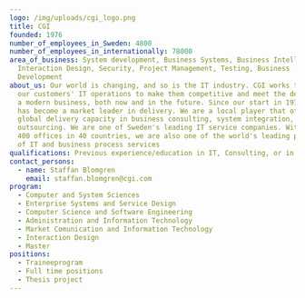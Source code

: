 ```yaml
---
logo: /img/uploads/cgi_logo.png
title: CGI
founded: 1976
number_of_employees_in_Sweden: 4800
number_of_employees_in_internationally: 78000
area_of_business: System development, Business Systems, Business Intelligence,
  Interaction Design, Security, Project Management, Testing, Business
  Development
about_us: Our world is changing, and so is the IT industry. CGI works to improve
  our customers' IT operations to make them competitive and meet the demands of
  a modern business, both now and in the future. Since our start in 1976, CGI
  has become a market leader in delivery. We are a local player that offers
  global delivery capacity in business consulting, system integration, and
  outsourcing. We are one of Sweden's leading IT service companies. With over
  400 offices in 40 countries, we are also one of the world's leading providers
  of IT and business process services
qualifications: Previous experience/education in IT, Consulting, or in our fields of operation.
contact_persons:
  - name: Staffan Blomgren
    email: staffan.blomgren@cgi.com
program:
  - Computer and System Sciences
  - Enterprise Systems and Service Design
  - Computer Science and Software Engineering
  - Administration and Information Technology
  - Market Comunication and Information Technology
  - Interaction Design
  - Master
positions:
  - Traineeprogram
  - Full time positions
  - Thesis project
---
```

